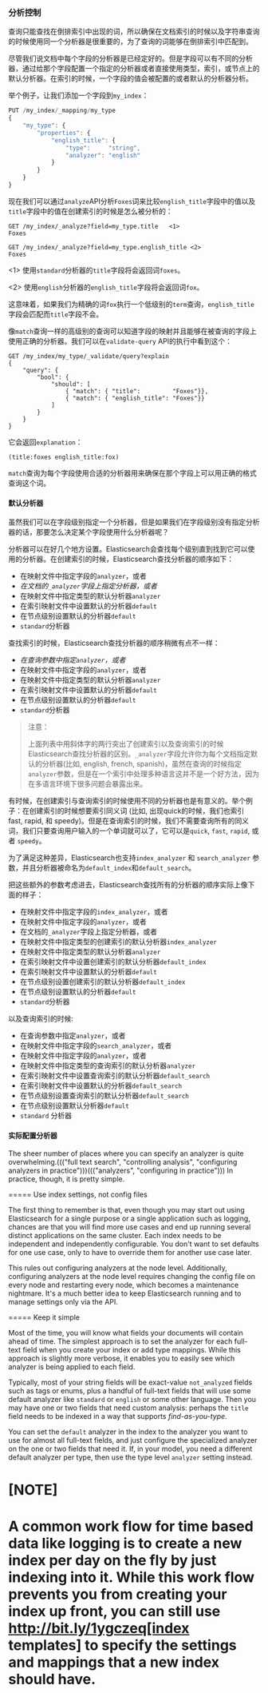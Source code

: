 ### 分析控制

查询只能查找在倒排索引中出现的词，所以确保在文档索引的时候以及字符串查询的时候使用同一个分析器是很重要的，为了查询的词能够在倒排索引中匹配到。

尽管我们说文档中每个字段的分析器是已经定好的。但是字段可以有不同的分析器，通过给那个字段配置一个指定的分析器或者直接使用类型，索引，或节点上的默认分析器。在索引的时候，一个字段的值会被配置的或者默认的分析器分析。

举个例子，让我们添加一个字段到`my_index`：

```Javascript
PUT /my_index/_mapping/my_type
{
    "my_type": {
        "properties": {
            "english_title": {
                "type":     "string",
                "analyzer": "english"
            }
        }
    }
}
```

现在我们可以通过`analyze`API分析`Foxes`词来比较`english_title`字段中的值以及`title`字段中的值在创建索引的时候是怎么被分析的：

```Javacript
GET /my_index/_analyze?field=my_type.title   <1>
Foxes

GET /my_index/_analyze?field=my_type.english_title <2>
Foxes
```

<1> 使用`standard`分析器的`title`字段将会返回词`foxes`。

<2> 使用`english`分析器的`english_title`字段将会返回词`fox`。

这意味着，如果我们为精确的词`fox`执行一个低级别的`term`查询，`english_title`字段会匹配而`title`字段不会。

像`match`查询一样的高级别的查询可以知道字段的映射并且能够在被查询的字段上使用正确的分析器。我们可以在`validate-query` API的执行中看到这个：

```Javacript
GET /my_index/my_type/_validate/query?explain
{
    "query": {
        "bool": {
            "should": [
                { "match": { "title":         "Foxes"}},
                { "match": { "english_title": "Foxes"}}
            ]
        }
    }
}
```

它会返回`explanation`：

    (title:foxes english_title:fox)

`match`查询为每个字段使用合适的分析器用来确保在那个字段上可以用正确的格式查询这个词。

#### 默认分析器

虽然我们可以在字段级别指定一个分析器，但是如果我们在字段级别没有指定分析器的话，那要怎么决定某个字段使用什么分析器呢？

分析器可以在好几个地方设置。Elasticsearch会查找每个级别直到找到它可以使用的分析器。在创建索引的时候，Elasticsearch查找分析器的顺序如下：

* 在映射文件中指定字段的`analyzer`，或者
* *在文档的`_analyzer`字段上指定分析器，或者*
* 在映射文件中指定类型的默认分析器`analyzer`
* 在索引映射文件中设置默认的分析器`default`
* 在节点级别设置默认的分析器`default`
* `standard`分析器

查找索引的时候，Elasticsearch查找分析器的顺序稍微有点不一样：

* *在查询参数中指定`analyzer`，或者*
* 在映射文件中指定字段的`analyzer`，或者
* 在映射文件中指定类型的默认分析器`analyzer`
* 在索引映射文件中设置默认的分析器`default`
* 在节点级别设置默认的分析器`default`
* `standard`分析器

> 注意：
>
> 上面列表中用斜体字的两行突出了创建索引以及查询索引的时候Elasticsearch查找分析器的区别。`_analyzer`字段允许你为每个文档指定默认的分析器(比如, english, french, spanish)，虽然在查询的时候指定`analyzer`参数，但是在一个索引中处理多种语言这并不是一个好方法，因为在多语言环境下很多问题会暴露出来。

有时候，在创建索引与查询索引的时候使用不同的分析器也是有意义的。举个例子：在创建索引的时候想要索引同义词 (比如, 出现quick的时候，我们也索引 fast, rapid, 和 speedy)。但是在查询索引的时候，我们不需要查询所有的同义词，我们只要查询用户输入的一个单词就可以了，它可以是`quick`,
`fast`, `rapid`, 或者 `speedy`。

为了满足这种差异，Elasticsearch也支持`index_analyzer` 和 `search_analyzer` 参数，并且分析器被命名为`default_index`和`default_search`。

把这些额外的参数考虑进去，Elasticsearch查找所有的分析器的顺序实际上像下面的样子：

* 在映射文件中指定字段的`index_analyzer`，或者
* 在映射文件中指定字段的`analyzer`，或者
* 在文档的`_analyzer`字段上指定分析器，或者
* 在映射文件中指定类型的创建索引的默认分析器`index_analyzer`
* 在映射文件中指定类型的默认分析器`analyzer`
* 在索引映射文件中设置创建索引的默认分析器`default_index`
* 在索引映射文件中设置默认的分析器`default`
* 在节点级别设置创建索引的默认分析器`default_index`
* 在节点级别设置默认的分析器`default`
* `standard`分析器

以及查询索引的时候:

* 在查询参数中指定`analyzer`，或者
* 在映射文件中指定字段的`search_analyzer`，或者
* 在映射文件中指定字段的`analyzer`，或者
* 在映射文件中指定类型的查询索引的默认分析器`analyzer`
* 在索引映射文件中设置查询索引的默认分析器`default_search`
* 在索引映射文件中设置默认的分析器`default_search`
* 在节点级别设置查询索引的默认分析器`default_search`
* 在节点级别设置默认分析器`default`
* `standard` 分析器

#### 实际配置分析器

The sheer number of places where you can specify an analyzer is quite
overwhelming.((("full text search", "controlling analysis", "configuring analyzers in practice")))((("analyzers", "configuring in practice")))  In practice, though, it is pretty simple.

===== Use index settings, not config files

The first thing to remember is that, even though you may start out using
Elasticsearch for a single purpose or a single application such as logging,
chances are that you will find more use cases and end up running several
distinct applications on the same cluster.  Each index needs to be independent
and independently configurable. You don't want to set defaults for one use
case, only to have to override them for another use case later.

This rules out configuring analyzers at the node level.  Additionally,
configuring analyzers at the node level requires changing the config file on every
node and restarting every node, which becomes a maintenance nightmare. It's a
much better idea to keep Elasticsearch running and to manage settings only via
the API.

===== Keep it simple

Most of the time, you will know what fields your documents will contain ahead
of time.  The simplest approach is to set the analyzer for each full-text
field when you create your index or add type mappings.  While this approach is
slightly more verbose, it enables you to easily see which analyzer is being applied
to each field.

Typically, most of your string fields will be exact-value `not_analyzed`
fields such as tags or enums, plus a handful of full-text fields that will
use some default analyzer like `standard` or `english` or some other language.
Then you may have one or two fields that need custom analysis: perhaps the
`title` field needs to be indexed in a way that supports _find-as-you-type_.

You can set the `default` analyzer in the index to the analyzer you want to
use for almost all full-text fields, and just configure the specialized
analyzer on the one or two fields that need it.  If, in your model, you need
a different default analyzer per type, then use the type level `analyzer`
setting instead.

[NOTE]
====
A common work flow for time based data like logging is to create a new index
per day on the fly by just indexing into it.  While this work flow prevents
you from creating your index up front, you can still use 
http://bit.ly/1ygczeq[index templates]
to specify the settings and mappings that a new index should have.
====
<!--
=== Controlling Analysis

Queries can find only terms that actually ((("full text search", "controlling analysis")))((("analysis", "controlling")))exist in the inverted index, so it
is important to ensure that the same analysis process is applied both to the
document at index time, and to the query string at search time so that the
terms in the query match the terms in the inverted index.

Although we say _document_, analyzers are determined per field.((("analyzers", "determined per-field"))) Each
field can have a different analyzer, either by configuring a specific analyzer
for that field or by falling back on the type, index, or node defaults.  At
index time, a field's value is analyzed by using the configured or default
analyzer for that field.

For instance, let's add a new field to `my_index`:

[source,js]
--------------------------------------------------
PUT /my_index/_mapping/my_type
{
    "my_type": {
        "properties": {
            "english_title": {
                "type":     "string",
                "analyzer": "english"
            }
        }
    }
}
--------------------------------------------------
// SENSE: 100_Full_Text_Search/30_Analysis.json

Now we can compare how values in the `english_title` field and the `title` field are
analyzed at index time by using the `analyze` API to analyze the word `Foxes`:

[source,js]
--------------------------------------------------
GET /my_index/_analyze?field=my_type.title   <1>
Foxes

GET /my_index/_analyze?field=my_type.english_title <2>
Foxes
--------------------------------------------------
// SENSE: 100_Full_Text_Search/30_Analysis.json

<1> Field `title`, which uses the default `standard` analyzer, will return the
    term `foxes`.

<2> Field `english_title`, which uses the `english` analyzer, will return the term
    `fox`.

This means that, were we to run a low-level `term` query for the exact term
`fox`, the `english_title` field would match but the `title` field would
not.

High-level queries like the `match` query understand field mappings and can
apply the correct analyzer for each field being queried.((("match query", "applying appropriate analyzer to each field"))) We can see this
in action with ((("validate query API")))the `validate-query` API:


[source,js]
--------------------------------------------------
GET /my_index/my_type/_validate/query?explain
{
    "query": {
        "bool": {
            "should": [
                { "match": { "title":         "Foxes"}},
                { "match": { "english_title": "Foxes"}}
            ]
        }
    }
}
--------------------------------------------------
// SENSE: 100_Full_Text_Search/30_Analysis.json

which returns this `explanation`:

    (title:foxes english_title:fox)

The `match` query uses the appropriate analyzer for each field to ensure
that it looks for each term in the correct format for that field.

==== Default Analyzers

While we can specify an analyzer at the field level,((("full text search", "controlling analysis", "default analyzers")))((("analyzers", "default"))) how do we determine which
analyzer is used for a field if none is specified at the field level?

Analyzers can be specified at several levels.  Elasticsearch works through
each level until it finds an analyzer that it can use.  At index time, the
order ((("indexing", "applying analyzers")))is as follows:

* The `analyzer` defined in the field mapping, else
* _The analyzer defined in the `_analyzer` field of the document, else_
* The default `analyzer` for the `type`, which defaults to
* The analyzer named `default` in the index settings, which defaults to
* The analyzer named `default` at node level, which defaults to
* The `standard` analyzer

At search time, the ((("searching", "applying analyzers")))sequence is slightly different:

* _The `analyzer` defined in the query itself, else_
* The `analyzer` defined in the field mapping, else
* The default `analyzer` for the `type`, which defaults to
* The analyzer named `default` in the index settings, which defaults to
* The analyzer named `default` at node level, which defaults to
* The `standard` analyzer

[NOTE]
====
The two lines in italics in the preceding lists highlight differences in the index time sequence and the search time sequence.  The `_analyzer` field allows you to specify a default analyzer for each document (for example, `english`, `french`, `spanish`) while the `analyzer` parameter in the query specifies which analyzer to use on the query string. However, this is not the best way to handle multiple languages
in a single index because of the pitfalls highlighted in <<languages>>.
====

Occasionally, it makes sense to use a different analyzer at index and search
time.((("analyzers", "using different analyzers at index and search time"))) For instance, at index time we may want to index synonyms (for example, for every
occurrence of `quick`, we also index `fast`, `rapid`, and `speedy`). But at
search time, we don't need to search for all of these synonyms.  Instead we
can just look up the single word that the user has entered, be it `quick`,
`fast`, `rapid`, or `speedy`.

To enable this distinction, Elasticsearch also supports ((("index_analyzer parameter")))((("search_analyzer parameter")))the `index_analyzer`
and `search_analyzer` parameters, and((("default_search parameter"))) ((("default_index analyzer")))analyzers named `default_index` and
`default_search`.

Taking these extra parameters into account, the _full_ sequence at index time
really looks like this:

* The `index_analyzer` defined in the field mapping, else
* The `analyzer` defined in the field mapping, else
* The analyzer defined in the `_analyzer` field of the document, else
* The default `index_analyzer` for the `type`, which defaults to
* The default `analyzer` for the `type`, which defaults to
* The analyzer named `default_index` in the index settings, which defaults to
* The analyzer named `default` in the index settings, which defaults to
* The analyzer named `default_index` at node level, which defaults to
* The analyzer named `default` at node level, which defaults to
* The `standard` analyzer

And at search time:

* The `analyzer` defined in the query itself, else
* The `search_analyzer` defined in the field mapping, else
* The `analyzer` defined in the field mapping, else
* The default `search_analyzer` for the `type`, which defaults to
* The default `analyzer` for the `type`, which defaults to
* The analyzer named `default_search` in the index settings, which defaults to
* The analyzer named `default` in the index settings, which defaults to
* The analyzer named `default_search` at node level, which defaults to
* The analyzer named `default` at node level, which defaults to
* The `standard` analyzer

==== Configuring Analyzers in Practice

The sheer number of places where you can specify an analyzer is quite
overwhelming.((("full text search", "controlling analysis", "configuring analyzers in practice")))((("analyzers", "configuring in practice")))  In practice, though, it is pretty simple.

===== Use index settings, not config files

The first thing to remember is that, even though you may start out using
Elasticsearch for a single purpose or a single application such as logging,
chances are that you will find more use cases and end up running several
distinct applications on the same cluster.  Each index needs to be independent
and independently configurable. You don't want to set defaults for one use
case, only to have to override them for another use case later.

This rules out configuring analyzers at the node level.  Additionally,
configuring analyzers at the node level requires changing the config file on every
node and restarting every node, which becomes a maintenance nightmare. It's a
much better idea to keep Elasticsearch running and to manage settings only via
the API.

===== Keep it simple

Most of the time, you will know what fields your documents will contain ahead
of time.  The simplest approach is to set the analyzer for each full-text
field when you create your index or add type mappings.  While this approach is
slightly more verbose, it enables you to easily see which analyzer is being applied
to each field.

Typically, most of your string fields will be exact-value `not_analyzed`
fields such as tags or enums, plus a handful of full-text fields that will
use some default analyzer like `standard` or `english` or some other language.
Then you may have one or two fields that need custom analysis: perhaps the
`title` field needs to be indexed in a way that supports _find-as-you-type_.

You can set the `default` analyzer in the index to the analyzer you want to
use for almost all full-text fields, and just configure the specialized
analyzer on the one or two fields that need it.  If, in your model, you need
a different default analyzer per type, then use the type level `analyzer`
setting instead.

[NOTE]
====
A common work flow for time based data like logging is to create a new index
per day on the fly by just indexing into it.  While this work flow prevents
you from creating your index up front, you can still use 
http://bit.ly/1ygczeq[index templates]
to specify the settings and mappings that a new index should have.
====
-->
